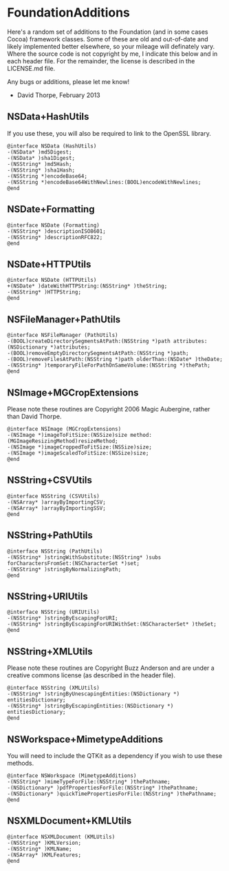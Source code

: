 FoundationAdditions
===================

Here's a random set of additions to the Foundation (and in some cases Cocoa)
framework classes. Some of these are old and out-of-date and likely implemented
better elsewhere, so your mileage will definately vary. Where the source code
is not copyright by me, I indicate this below and in each header file. For the
remainder, the license is described in the LICENSE.md file.

Any bugs or additions, please let me know!

- David Thorpe, February 2013


NSData+HashUtils
------------

If you use these, you will also be required to link to the OpenSSL library.

```objc
@interface NSData (HashUtils)
-(NSData* )md5Digest;
-(NSData* )sha1Digest;
-(NSString* )md5Hash;
-(NSString* )sha1Hash;
-(NSString *)encodeBase64;
-(NSString *)encodeBase64WithNewlines:(BOOL)encodeWithNewlines;
@end
```

NSDate+Formatting
-----------------

```objc
@interface NSDate (Formatting)
-(NSString* )descriptionISO8601;
-(NSString* )descriptionRFC822;
@end
```

NSDate+HTTPUtils
----------------

```objc
@interface NSDate (HTTPUtils)
+(NSDate* )dateWithHTTPString:(NSString* )theString;
-(NSString* )HTTPString;
@end
```


NSFileManager+PathUtils
-----------------------

```objc
@interface NSFileManager (PathUtils)
-(BOOL)createDirectorySegmentsAtPath:(NSString *)path attributes:(NSDictionary *)attributes;
-(BOOL)removeEmptyDirectorySegmentsAtPath:(NSString *)path;
-(BOOL)removeFilesAtPath:(NSString *)path olderThan:(NSDate* )theDate;
-(NSString* )temporaryFileForPathOnSameVolume:(NSString *)thePath;
@end
```

NSImage+MGCropExtensions
------------------------

Please note these routines are Copyright 2006 Magic Aubergine, rather than
David Thorpe.

```objc
@interface NSImage (MGCropExtensions)
-(NSImage *)imageToFitSize:(NSSize)size method:(MGImageResizingMethod)resizeMethod;
-(NSImage *)imageCroppedToFitSize:(NSSize)size;
-(NSImage *)imageScaledToFitSize:(NSSize)size;
@end
```


NSString+CSVUtils
-----------------

```objc
@interface NSString (CSVUtils) 
-(NSArray* )arrayByImportingCSV;
-(NSArray* )arrayByImportingSSV;
@end
```


NSString+PathUtils
-----------------

```objc
@interface NSString (PathUtils) 
-(NSString* )stringWithSubstitute:(NSString* )subs forCharactersFromSet:(NSCharacterSet *)set;
-(NSString* )stringByNormalizingPath;
@end
```


NSString+URIUtils
-----------------

```objc
@interface NSString (URIUtils)
-(NSString* )stringByEscapingForURI;
-(NSString* )stringByEscapingForURIWithSet:(NSCharacterSet* )theSet;
@end
```


NSString+XMLUtils
-----------------

Please note these routines are Copyright Buzz Anderson and are under a creative commons
license (as described in the header file).

```objc
@interface NSString (XMLUtils) 
-(NSString* )stringByUnescapingEntities:(NSDictionary *) entitiesDictionary;
-(NSString* )stringByEscapingEntities:(NSDictionary *) entitiesDictionary;
@end
```

NSWorkspace+MimetypeAdditions
-----------------------------

You will need to include the QTKit as a dependency if you wish to use these methods.

```objc
@interface NSWorkspace (MimetypeAdditions)
-(NSString* )mimeTypeForFile:(NSString* )thePathname;
-(NSDictionary* )pdfPropertiesForFile:(NSString* )thePathname;
-(NSDictionary* )quickTimePropertiesForFile:(NSString* )thePathname;
@end
```


NSXMLDocument+KMLUtils
----------------------

```objc
@interface NSXMLDocument (KMLUtils)
-(NSString* )KMLVersion;
-(NSString* )KMLName;
-(NSArray* )KMLFeatures;
@end
```

